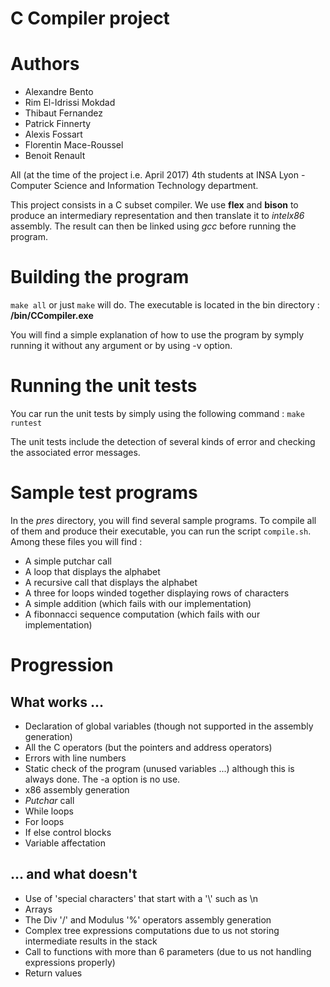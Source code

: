 # C Compiler project

Authors
==
- Alexandre Bento
- Rim El-Idrissi Mokdad
- Thibaut Fernandez
- Patrick Finnerty
- Alexis Fossart
- Florentin Mace-Roussel
- Benoit Renault

All (at the time of the project i.e. April 2017) 4th students at INSA Lyon - Computer Science and Information Technology department.

This project consists in a C subset compiler. We use **flex** and **bison** to produce an intermediary representation and then translate it to *intelx86* assembly. The result can then be linked using *gcc* before running the program.

Building the program
==
`make all` or just `make` will do.
The executable is located in the bin directory : __/bin/CCompiler.exe__

You will find a simple explanation of how to use the program by symply running it without any argument or by using -v option.

Running the unit tests
==
You car run the unit tests by simply using the following command :
`make runtest`

The unit tests include the detection of several kinds of error and checking the associated error messages.

Sample test programs
==
In the *pres* directory, you will find several sample programs. To compile all of them and produce their executable, you can run the script `compile.sh`.
Among these files you will find :
* A simple putchar call
* A loop that displays the alphabet
* A recursive call that displays the alphabet
* A three for loops winded together displaying rows of characters
* A simple addition (which fails with our implementation)
* A fibonnacci sequence computation (which fails with our implementation)

Progression
==

What works ...
--
* Declaration of global variables (though not supported in the assembly generation)
* All the C operators (but the pointers and address operators)
* Errors with line numbers
* Static check of the program (unused variables ...) although this is always done. The -a option is no use.
* x86 assembly generation
* *Putchar* call
* While loops
* For loops
* If else control blocks
* Variable affectation


... and what doesn't
--
* Use of 'special characters' that start with a '\\' such as \\n
* Arrays
* The Div '/' and Modulus '%' operators assembly generation
* Complex tree expressions computations due to us not storing intermediate results in the stack
* Call to functions with more than 6 parameters (due to us not handling expressions properly)
* Return values
